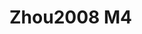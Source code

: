 <a name="material" />

# Zhou2008 M4
<script type="application/ld+json">
  {
    "@context": "https://schema.org/",
    "@type": "ChemicalSubstance",
    "http://purl.org/dc/terms/conformsTo":
      {
        "@type": "CreativeWork",
        "@id": "https://bioschemas.org/profiles/ChemicalSubstance/0.4-RELEASE/"
      },
    "@id": "https://egonw.github.io/nanowiki/nanowiki216.html#material",
    "name": "Zhou2008 M4",
    "sameAs": "http://127.0.0.1/mediawiki/index.php/Special:URIResolver/Zhou2008_M4"
  }
</script>

